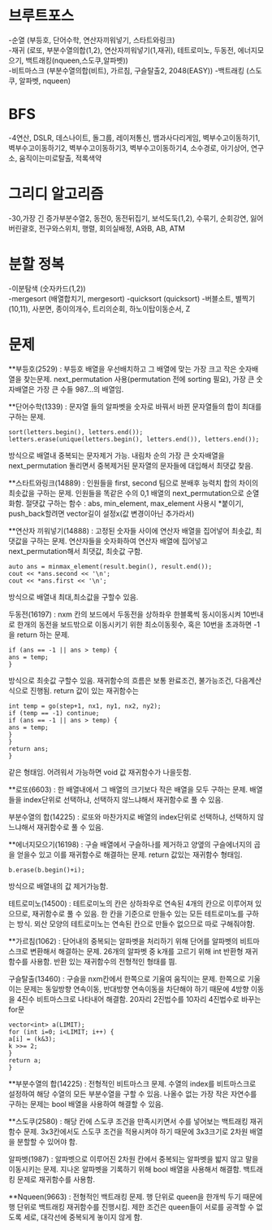 #   브루트포스  
  -순열  (부등호, 단어수학, 연산자끼워넣기, 스타트와링크)  
  -재귀  (로또, 부분수열의합(1,2), 연산자끼워넣기(1,재귀), 테트로미노, 두동전, 에너지모으기, 백트래킹(nqueen,스도쿠,알파벳))  
  -비트마스크  (부분수열의합(비트), 가르침, 구슬탈출2, 2048(EASY))
  -백트래킹  (스도쿠, 알파벳, nqueen)
  
#  BFS 
  -4연산, DSLR, 데스나이트, 돌그룹, 레이저통신, 뱀과사다리게임, 벽부수고이동하기1, 벽부수고이동하기2, 벽부수고이동하기3, 벽부수고이동하기4, 소수경로, 아기상어, 연구소, 움직이는미로탈출, 적록색약  

#  그리디 알고리즘
  -30,가장 긴 증가부분수열2, 동전0, 동전뒤집기, 보석도둑(1,2), 수묶기, 순회강연, 잃어버린괄호, 전구와스위치, 행렬, 회의실배정, A와B, AB, ATM
 
#  분할 정복  
  -이분탐색  (숫자카드(1,2))  
  -mergesort  (배열합치기, mergesort)
  -quicksort  (quicksort)
  -버블소트, 별찍기(10,11), 사분면, 종이의개수, 트리의순회, 하노이탑이동순서, Z


#  문제
**부등호(2529) : 부등호 배열을 우선배치하고 그 배열에 맞는 가장 크고 작은 숫자배열을 찾는문제. next_permutation 사용(permutation 전에 sorting 필요), 가장 큰 숫자배열은 가장 큰 수들 987...의 배열임.

**단어수학(1339) : 문자열 들의 알파벳을 숫자로 바꿔서 바뀐 문자열들의 합이 최대를 구하는 문제.
```
sort(letters.begin(), letters.end());
letters.erase(unique(letters.begin(), letters.end()), letters.end());
``` 
방식으로 배열내 중복되는 문자제거 가능. 내림차 순의 가장 큰 숫자배열을
next_permutation 돌리면서 중복제거된 문자열의 문자들에 대입해서 최댓값 찾음.

**스타트와링크(14889) : 인원들을 first, second 팀으로 분배후 능력치 합의
차이의 최솟값을 구하는 문제. 인원들을 똑같은 수의 0,1 배열의 next_permutation으로 순열화함.
절댓값 구하는 함수 : abs, min_element, max_element 사용시 *붙이기, push_back할려면 vector길이 설정x(값 변경이아닌 추가라서)

**연산자 끼워넣기(14888) : 고정된 숫자들 사이에 연산자 배열을 집어넣어 최솟값, 최댓값을 구하는 문제. 연산자들을 숫자화하여 연산자 배열에 집어넣고 next_permutation해서 최댓값, 최솟값 구함.
```
auto ans = minmax_element(result.begin(), result.end());
cout << *ans.second << '\n';
cout << *ans.first << '\n';
```
방식으로 배열내 최대,최소값을 구할수 있음.

두동전(16197) : nxm 칸의 보드에서 두동전을 상하좌우 한블록씩 동시이동시켜 10번내로 한개의 동전을 보드밖으로 이동시키기 위한 최소이동횟수, 혹은 10번을 초과하면 -1을 return 하는 문제.
```
if (ans == -1 || ans > temp) {
ans = temp;
}
```
방식으로 최솟값 구할수 있음. 재귀함수의 흐름은 보통 완료조건, 불가능조건, 다음계산 식으로 진행됨. return 값이 있는 재귀함수는
```
int temp = go(step+1, nx1, ny1, nx2, ny2);
if (temp == -1) continue;
if (ans == -1 || ans > temp) {
ans = temp;
}
}
return ans;
}
```
같은 형태임. 어려워서 가능하면 void 값 재귀함수가 나을듯함.

**로또(6603) : 한 배열내에서 그 배열의 크기보다 작은 배열을 모두 구하는 문제. 배열들을 index단위로 선택하냐, 선택하지 않느냐해서 재귀함수로 풀 수 있음. 

부분수열의 합(14225) : 로또와 마찬가지로 배열의 index단위로 선택하냐, 선택하지 않느냐해서 재귀함수로 풀 수 있음.

**에너지모으기(16198) : 구슬 배열에서 구슬하나를 제거하고 양옆의 구슬에너지의 곱을 얻을수 있고 이를 재귀함수로 해결하는 문제. return 값있는 재귀함수 형태임.
```
b.erase(b.begin()+i);
```
방식으로 배열내의 값 제거가능함.

테트로미노(14500) : 테트로미노의 칸은 상하좌우로 연속된 4개의 칸으로 이루어져 있으므로, 재귀함수로 풀 수 있음. 한 칸을 기준으로 만들수 있는 모든 테트로미노를 구하는 방식. 뫼산 모양의 테트로미노는 연속된 칸으로
만들수 없으므로 따로 구해줘야함.

**가르침(1062) : 단어내의 중복되는 알파벳을 처리하기 위해 단어를 알파벳의 비트마스크로 변환해서 해결하는 문제. 26개의 알파벳 중 k개를 고르기 위해 int 반환형 재귀함수를 사용함. 반환 있는 재귀함수의 전형적인 형태를 띔.

구슬탈출(13460) : 구슬을 nxm칸에서 한쪽으로 기울여 움직이는 문제. 한쪽으로 기울이는 문제는 동일방향 연속이동, 반대방향 연속이동을 차단해야 하기 때문에 4방향 이동을 4진수 비트마스크로 나타내어 해결함.
20자리 2진법수를 10자리 4진법수로 바꾸는 for문
```
vector<int> a(LIMIT);
for (int i=0; i<LIMIT; i++) {
a[i] = (k&3);
k >>= 2;
}
return a;
}
```

**부분수열의 합(14225) : 전형적인 비트마스크 문제. 수열의 index를 비트마스크로 설정하여 해당 수열의 모든 부분수열을 구할 수 있음.
나올수 없는 가장 작은 자연수를 구하는 문제는 bool 배열을 사용하여 해결할 수 있음.

**스도쿠(2580) : 해당 칸에 스도쿠 조건을 만족시키면서 수를 넣어보는 백트래킹 재귀 함수 문제. 3x3칸에서도 스도쿠 조건을 적용시켜야 하기 때문에 3x3크기로 2차원 배열을 분할할 수 있어야 함.

알파벳(1987) : 알파벳으로 이루어진 2차원 칸에서 중복되는 알파벳을 밟지 않고 말을 이동시키는 문제. 지나온 알파벳을 기록하기 위해 bool 배열을 사용해서 해결함. 백트래킹 문제로 재귀함수를 사용함.

**Nqueen(9663) : 전형적인 백트래킹 문제. 행 단위로 queen을 한개씩 두기 때문에 행 단위로 백트래킹 재귀함수를 진행시킴. 제한 조건은 queen들이 서로를 공격할 수 없도록 세로, 대각선에 중복되게 놓이지 않게 함.